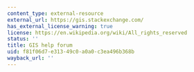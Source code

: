 ```yaml
---
content_type: external-resource
external_url: https://gis.stackexchange.com/
has_external_license_warning: true
license: https://en.wikipedia.org/wiki/All_rights_reserved
status: ''
title: GIS help forum
uid: f81f06d7-e313-49c0-a0a0-c3ea496b368b
wayback_url: ''
---
```

